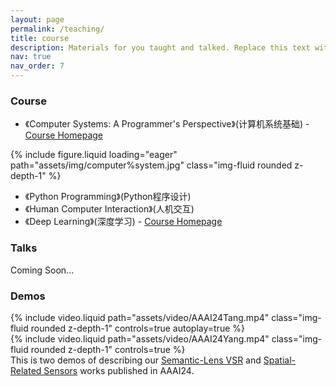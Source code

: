 ```yaml
---
layout: page
permalink: /teaching/
title: course
description: Materials for you taught and talked. Replace this text with your description.
nav: true
nav_order: 7
---
```


### Course

* 《Computer Systems: A Programmer's Perspective》(计算机系统基础) - [Course Homepage](https://yaochao1986.github.io/projects/Course_CS/)

<div class="row mt-3">
    <div class="col-sm mt-3 mt-md-0">
        {% include figure.liquid loading="eager" path="assets/img/computer%system.jpg" class="img-fluid rounded z-depth-1" %}
    </div>
</div>

* 《Python Programming》(Python程序设计)
* 《Human Computer Interaction》(人机交互)
* 《Deep Learning》(深度学习) - [Course Homepage](https://yaochao1986.github.io/projects/Course_DL/)

### Talks

Coming Soon...

### Demos

<div class="row mt-3">
    <div class="col-sm mt-3 mt-md-0">
        {% include video.liquid path="assets/video/AAAI24Tang.mp4" class="img-fluid rounded z-depth-1" controls=true autoplay=true %}
    </div>
    <div class="col-sm mt-3 mt-md-0">
        {% include video.liquid path="assets/video/AAAI24Yang.mp4" class="img-fluid rounded z-depth-1" controls=true %}
    </div>
</div>
<div class="caption">
    This is two demos of describing our <a href="https://yaochao1986.github.io/assets/pdf/AAAI2023-SemanticLens.pdf" class="link" target="_blank">Semantic-Lens VSR</a> and <a href="https://yaochao1986.github.io/assets/pdf/AAAI2023-SpatialSensor.pdf" class="link" target="_blank">Spatial-Related Sensors</a> works published in AAAI24.
</div>
